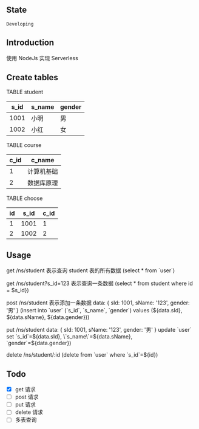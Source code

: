 ## State

`Developing`

## Introduction
使用 NodeJs 实现 Serverless

## Create tables

TABLE student

| s_id | s_name | gender |
| --- | --- | --- |
| 1001 | 小明 | 男 |
| 1002 | 小红 | 女 |

TABLE course

| c_id | c_name |
| --- | --- |
| 1 | 计算机基础 |
| 2 | 数据库原理 |

TABLE choose

| id | s_id | c_id |
| --- | --- | --- |
| 1 | 1001 | 1 |
| 2 | 1002 | 2 |

## Usage
get /ns/student 表示查询 student 表的所有数据
(select * from \`user\`)

get /ns/student?s_id=123 表示查询一条数据
(select * from student where id = $s_id})

post /ns/student 表示添加一条数据
data: {
  sId: 1001,
  sName: '123',
  gender: '男'
}
(insert into \`user\` (\`s_id\`, \`s_name\`, \`gender\`) values (${data.sId}, ${data.sName}, ${data.gender}))

put /ns/student
data: {
  sId: 1001,
  sName: '123',
  gender: '男'
}
update \`user\` set \`s_id\`=${data.sId}, \`s_name\`=${data.sName}, \`gender\`=${data.gender})

delete /ns/student/:id
(delete from \`user\` where \`s_id\`=${id})


## Todo
- [x] get 请求
- [ ] post 请求
- [ ] put 请求
- [ ] delete 请求
- [ ] 多表查询

